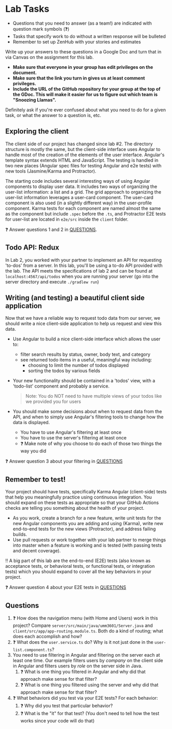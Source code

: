 # Lab Tasks

- Questions that you need to answer (as a team!) are indicated with question
mark symbols (:question:)
- Tasks that specify work to do without a written response will be bulleted
- Remember to set up ZenHub with your stories and estimates

Write up your answers to these questions in a Google Doc and turn that in via
Canvas on the assignment for this lab.

   * __Make sure that everyone in your group has edit privileges on the document.__
   * __Make sure that the link you turn in gives us at least comment privileges.__
   * __Include the URL of the GitHub repository for your group at the top of the GDoc. This will make it easier for us to figure out which team is "Snoozing Llamas".__

Definitely ask if you're ever confused about what you need to do for a given task, or 
what the answer to a question is, etc.

## Exploring the client

The client side of our project has changed since lab #2. The directory structure is 
mostly the same, but the client-side interface uses Angular to handle most of the creation
of the elements of the user interface. Angular's template syntax extends HTML and JavaScript.
The testing is handled in two new places (Angular spec files for testing Angular 
and e2e tests) with new tools (Jasmine/Karma and Protractor).


The starting code includes several interesting 
ways of using Angular components to display user data. 
It includes two ways of organizing the user-list information: 
a list and a grid. 
The grid approach to organizing the user-list information 
leverages a user-card component. 
The user-card component is also used (in a slightly different way) in the user-profile component. 
Karma tests for each component are named 
almost the same as the component but include `.spec` before the `.ts`, 
and Protractor E2E tests for user-list 
are located in `e2e/src` inside the `client` folder.

:question: Answer questions 1 and 2 in [QUESTIONS](#questions).

## Todo API: Redux

In Lab 2, you worked with your partner to implement an API for requesting
'to-dos' from a server. In this lab, you'll be using a to-do API provided
with the lab. The API meets the specifications of lab 2 and
can be found at `localhost:4567/api/todos` when you are running your server 
(go into the server directory and execute `./gradlew run`)

## Writing (and testing) a beautiful client side application

Now that we have a reliable way to request todo data from our server,
we should write a nice client-side application to help us request and view
this data.

- Use Angular to build a nice client-side interface which allows the user to:
    - filter search results by status, owner,
      body text, and category
    - see returned todo items in a useful, meaningful way including: 
      - choosing to limit the number of todos displayed
      - sorting the todos by various fields

- Your new functionality should be contained in a 'todos' view, 
with a 'todo-list' component and probably a service.
  > Note: You do NOT need to have multiple views of your todos like we provided you for users

- You should make some decisions about when to request data from the API,
and when to simply use Angular's filtering tools to change how
the data is displayed. 

   - You have to use Angular's filtering at least once
   - You have to use the server's filtering at least once
   - :question: Make note of why you choose to do each of those two things the way you did
   
:question: Answer question 3 about your filtering in [QUESTIONS](#questions)

## Remember to test!

Your project should have tests, specifically Karma Angular (client-side) tests that help you meaningfully practice using continuous integration. You should expand on these tests as
appropriate so that your GitHub Actions checks are telling you something about the health of your project. 

- As you work, create a branch for a new feature,
write unit tests for the new Angular components you are adding and using (Karma), 
write new end-to-end tests for the new views (Protractor), 
and address failing builds. 
- Use pull requests or work together with your lab partner to 
merge things into master when a feature is working 
and is tested (with passing tests and decent coverage).

:bangbang: A big part of this lab are the end-to-end (E2E) tests 
(also known as acceptance tests,
or behavioral tests, or functional tests, or integration tests) which you should
expand to cover all the
key behaviors in your project. 

:question: Answer question 4 about your E2E tests in [QUESTIONS](#questions)

## Questions

1. :question: How does the navigation menu (with Home and Users) work in this project? Compare `server/src/main/java/umm3601/Server.java` 
and `client/src/app/app-routing.module.ts`. Both do a kind of routing; what does each accomplish and how?
1. :question: What does the `user.service.ts` do? Why is it not just done in
the `user-list.component.ts`?
1. You need to use filtering in Angular and filtering on the server each at least one time.
Our example filters users by *company* on the client side in Angular and filters users by *role* on the server side in Java.
   1. :question: What is one thing you filtered in Angular and why did that approach make sense for that filter?
   2. :question: What is one thing you filtered using the server and why did that approach make sense for that filter?
2. :question: What behaviors did you test via your E2E tests? For each behavior:
   1. :question: Why did you test that particular behavior?
   2. :question: What is the "it" for that test? (You don't need to tell how the test works since your code will do that)
